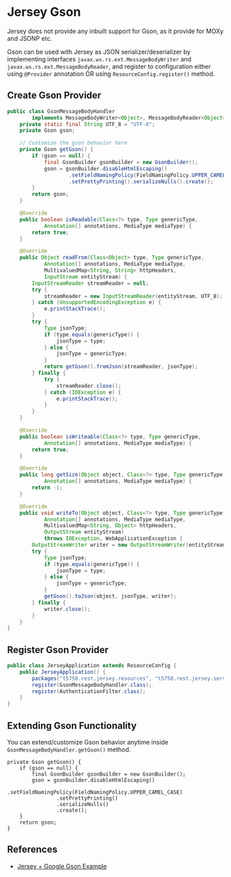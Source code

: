 # Jersey Gson

Jersey does not provide any inbuilt support for Gson, as it provide for MOXy and JSONP etc.

Gson can be used with Jersey as JSON serializer/deserializer by implementing interfaces `javax.ws.rs.ext.MessageBodyWriter` and `javax.ws.rs.ext.MessageBodyReader`, and register to configuration either using `@Provider` annotation OR using `ResourceConfig.register()` method.

## Create Gson Provider
```java
public class GsonMessageBodyHandler
		implements MessageBodyWriter<Object>, MessageBodyReader<Object> {
	private static final String UTF_8 = "UTF-8";
	private Gson gson;

	// Customize the gson behavior here
	private Gson getGson() {
		if (gson == null) {
			final GsonBuilder gsonBuilder = new GsonBuilder();
			gson = gsonBuilder.disableHtmlEscaping()
					.setFieldNamingPolicy(FieldNamingPolicy.UPPER_CAMEL_CASE)
					.setPrettyPrinting().serializeNulls().create();
		}
		return gson;
	}

	@Override
	public boolean isReadable(Class<?> type, Type genericType,
			Annotation[] annotations, MediaType mediaType) {
		return true;
	}

	@Override
	public Object readFrom(Class<Object> type, Type genericType,
			Annotation[] annotations, MediaType mediaType,
			MultivaluedMap<String, String> httpHeaders,
			InputStream entityStream) {
		InputStreamReader streamReader = null;
		try {
			streamReader = new InputStreamReader(entityStream, UTF_8);
		} catch (UnsupportedEncodingException e) {
			e.printStackTrace();
		}
		try {
			Type jsonType;
			if (type.equals(genericType)) {
				jsonType = type;
			} else {
				jsonType = genericType;
			}
			return getGson().fromJson(streamReader, jsonType);
		} finally {
			try {
				streamReader.close();
			} catch (IOException e) {
				e.printStackTrace();
			}
		}
	}

	@Override
	public boolean isWriteable(Class<?> type, Type genericType,
			Annotation[] annotations, MediaType mediaType) {
		return true;
	}

	@Override
	public long getSize(Object object, Class<?> type, Type genericType,
			Annotation[] annotations, MediaType mediaType) {
		return -1;
	}

	@Override
	public void writeTo(Object object, Class<?> type, Type genericType,
			Annotation[] annotations, MediaType mediaType,
			MultivaluedMap<String, Object> httpHeaders,
			OutputStream entityStream)
			throws IOException, WebApplicationException {
		OutputStreamWriter writer = new OutputStreamWriter(entityStream, UTF_8);
		try {
			Type jsonType;
			if (type.equals(genericType)) {
				jsonType = type;
			} else {
				jsonType = genericType;
			}
			getGson().toJson(object, jsonType, writer);
		} finally {
			writer.close();
		}
	}
}
```

## Register Gson Provider
```java
public class JerseyApplication extends ResourceConfig {
	public JerseyApplication() {
		packages("t5750.rest.jersey.resources", "t5750.rest.jersey.service");
		register(GsonMessageBodyHandler.class);
		register(AuthenticationFilter.class);
	}
}
```

## Extending Gson Functionality
You can extend/customize Gson behavior anytime inside `GsonMessageBodyHandler.getGson()` method.
```
private Gson getGson() {
    if (gson == null) {
        final GsonBuilder gsonBuilder = new GsonBuilder();
        gson = gsonBuilder.disableHtmlEscaping()
                .setFieldNamingPolicy(FieldNamingPolicy.UPPER_CAMEL_CASE)
                .setPrettyPrinting()
                .serializeNulls()
                .create();
    }
    return gson;
}
```

## References
- [Jersey + Google Gson Example](https://howtodoinjava.com/jersey/jax-rs-gson-example/)